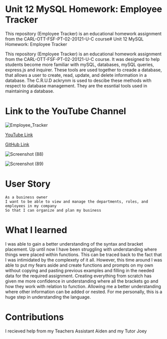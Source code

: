 # Unit 12 MySQL Homework: Employee Tracker

This repository (Employee Tracker) is an educational homework assignment from the CARL-OTT-FSF-PT-02-20121-U-C course# Unit 12 MySQL Homework: Employee Tracker

This repository (Employee Tracker) is an educational homework assignment from the CARL-OTT-FSF-PT-02-20121-U-C course. It was designed to help students become more familiar with
mySQL, databases, mySQL queries, express.js and inquirer. These tools are used together to creade a database, that allows a user to create, read, update, and delete information in a database. The C.R.U.D ackrynm is used to descibe these methods with respect to database management. They are the essntial tools used in maintaining a database. 

# Link to the YouTube Channel

![Employee_Tracker](./Employee_Tracker.gif)


<a href="https://youtu.be/QOoXOYNhcBg">YouTube Link</a>

<a href="https://github.com/NathanWichmann/Employee-Tracker">GitHub Link</a>

![Screenshot (88)](https://user-images.githubusercontent.com/77902368/118411058-c8635200-b660-11eb-9acd-2c86c794c56f.png)

![Screenshot (89)](https://user-images.githubusercontent.com/77902368/118411158-2a23bc00-b661-11eb-98d9-8f390b8a5a49.png)

# User Story 

```
As a business owner
I want to be able to view and manage the departments, roles, and employees in my company
So that I can organize and plan my business
```
# What I learned 

I was able to gain a better understanding of the syntax and bracket placement. Up until now I have been struggling with understanding where things were placed within functions. This can be traced back to the fact that I was intimidated by the complexety of it all. However, this time around I was able to put my fears aside and create functions and prompts on my own without copying and pasting previous examples and filling in the needed data for the required assignment. Creating everything from scratch has given me more confidence in understanding where all the brackets go and how they work with relation to function. Allowing me a better understanding where other information can be added or nested. For me personally, this is a huge step in understanding the language. 

# Contributions
I recieved help from my Teachers Assistant Aiden and my Tutor Joey

